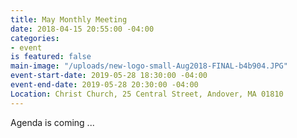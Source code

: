 ```yaml
---
title: May Monthly Meeting
date: 2018-04-15 20:55:00 -04:00
categories:
- event
is featured: false
main-image: "/uploads/new-logo-small-Aug2018-FINAL-b4b904.JPG"
event-start-date: 2019-05-28 18:30:00 -04:00
event-end-date: 2019-05-28 20:30:00 -04:00
Location: Christ Church, 25 Central Street, Andover, MA 01810
---
```


Agenda is coming ...